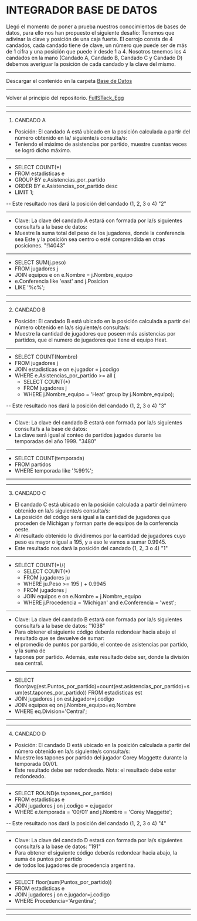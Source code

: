 # INTEGRADOR BASE DE DATOS
Llegó el momento de poner a prueba nuestros conocimientos de bases de datos, para ello nos
han propuesto el siguiente desafío:
Tenemos que adivinar la clave y posición de una caja fuerte. El cerrojo consta de 4 candados,
cada candado tiene de clave, un número que puede ser de más de 1 cifra y una posición que
puede ir desde 1 a 4.
Nosotros tenemos los 4 candados en la mano (Candado A, Candado B, Candado C y Candado D)
debemos averiguar la posición de cada candado y la clave del mismo.

---
Descargar el contenido en la carpeta 
[Base de Datos](https://github.com/megagringa/FullStack_Egg_Curso/blob/main/Guia/Integrador-Mysql.pdf)

---
Volver al principio del repositorio. [FullSTack_Egg](https://github.com/megagringa/FullStack_Egg_Curso)

---
---

1) CANDADO A
- Posición: El candado A está ubicado en la posición calculada a partir del número obtenido en la/ siguiente/s consulta/s:
- Teniendo el máximo de asistencias por partido, muestre cuantas veces se logró dicho máximo.
---

- SELECT COUNT(*) 
- FROM estadisticas e
- GROUP BY e.Asistencias_por_partido
- ORDER BY e.Asistencias_por_partido desc
- LIMIT 1;

-- Este resultado nos dará la posición del candado (1, 2, 3 o 4) "2"

---

- Clave: La clave del candado A estará con formada por la/s siguientes consulta/s a la base de datos:
- Muestre la suma total del peso de los jugadores, donde la conferencia sea Este y la posición sea centro o esté comprendida en otras posiciones. "!14043"

---
- SELECT SUM(j.peso)
- FROM jugadores j
- JOIN equipos e on e.Nombre = j.Nombre_equipo
- e.Conferencia like 'east' and j.Posicion 
- LIKE '%c%';

---
---

2) CANDADO B
- Posición: El candado B está ubicado en la posición calculada a partir del número obtenido en la/s siguiente/s consulta/s:
- Muestre la cantidad de jugadores que poseen más asistencias por partidos, que el numero de jugadores que tiene el equipo Heat. 

---
- SELECT COUNT(Nombre) 
- FROM jugadores j
- JOIN estadisticas e on e.jugador = j.codigo
- WHERE e.Asistencias_por_partido >= all (
	- SELECT COUNT(*) 
    - FROM jugadores j
	- WHERE j.Nombre_equipo = 'Heat'
    group by j.Nombre_equipo);

-- Este resultado nos dará la posición del candado (1, 2, 3 o 4) "3"

---
- Clave: La clave del candado B estará con formada por la/s siguientes consulta/s a la base de datos:
- La clave será igual al conteo de partidos jugados durante las temporadas del año 1999. "3480"

---
- SELECT COUNT(temporada) 
- FROM partidos
- WHERE temporada like '%99%';

---
---

3) CANDADO C
- El candado C está ubicado en la posición calculada a partir del número obtenido en la/s siguiente/s consulta/s:
- La posición del código será igual a la cantidad de jugadores que proceden de Michigan y forman parte de equipos de la conferencia oeste.
- Al resultado obtenido lo dividiremos por la cantidad de jugadores cuyo peso es mayor o igual a 195, y a eso le vamos a sumar 0.9945.
- Este resultado nos dará la posición del candado (1, 2, 3 o 4) "1"

---
- SELECT COUNT(*)/(
	- SELECT COUNT(*)
    - FROM jugadores ju
    - WHERE ju.Peso >= 195
) + 0.9945 
    - FROM jugadores j
    - JOIN equipos e on e.Nombre = j.Nombre_equipo
    - WHERE j.Procedencia = 'Michigan' and e.Conferencia = 'west';

---
- Clave: La clave del candado B estará con formada por la/s siguientes consulta/s a la base de datos: "1038"
- Para obtener el siguiente código deberás redondear hacia abajo el resultado que se devuelve de sumar:
-  el promedio de puntos por partido, el conteo de asistencias por partido, y la suma de
- tapones por partido. Además, este resultado debe ser, donde la división sea central. 

---
- SELECT floor(avg(est.Puntos_por_partido)+count(est.asistencias_por_partido)+sum(est.tapones_por_partido)) 
FROM estadisticas est
- JOIN jugadores j on est.jugador=j.codigo
- JOIN equipos eq on j.Nombre_equipo=eq.Nombre
- WHERE eq.Division='Central';

---
---

4) CANDADO D
- Posición: El candado D está ubicado en la posición calculada a partir del número obtenido en la/s siguiente/s consulta/s:
- Muestre los tapones por partido del jugador Corey Maggette durante la temporada 00/01.
-  Este resultado debe ser redondeado. Nota: el resultado debe estar redondeado.

---
- SELECT ROUND(e.tapones_por_partido)
- FROM estadisticas e
- JOIN jugadores j on j.codigo = e.jugador
- WHERE e.temporada = '00/01' and j.Nombre = 'Corey Maggette';

-- Este resultado nos dará la posición del candado (1, 2, 3 o 4) "4"

---

- Clave: La clave del candado D estará con formada por la/s siguientes consulta/s a la base de datos: "191"
- Para obtener el siguiente código deberás redondear hacia abajo, la suma de puntos por partido
- de todos los jugadores de procedencia argentina.

---
- SELECT floor(sum(Puntos_por_partido))  
- FROM estadisticas e
- JOIN jugadores j on e.jugador=j.codigo
- WHERE Procedencia='Argentina';

---
---